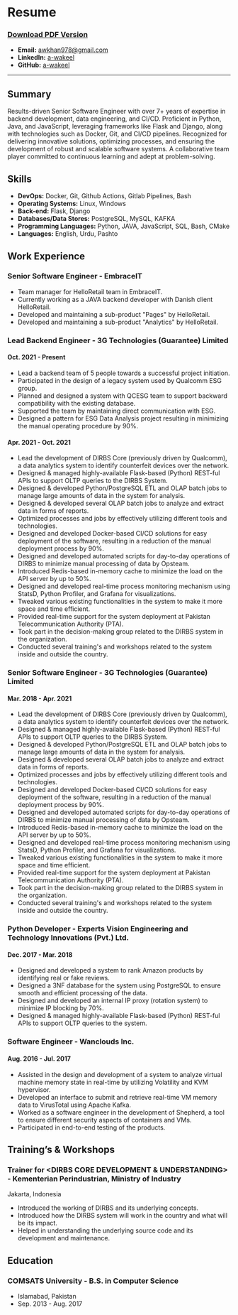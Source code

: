 # Resume

### [Download PDF Version](../static/awakeel_cv.pdf)

- **Email:** [awkhan978@gmail.com](mailto:awkhan978@gmail.com)
- **LinkedIn:** [a-wakeel](https://www.linkedin.com/in/a-wakeel/)
- **GitHub:** [a-wakeel](https://github.com/a-wakeel)

---

## Summary

Results-driven Senior Software Engineer with over 7+ years of expertise in backend development, data engineering, and CI/CD. Proficient in Python, Java, and JavaScript, leveraging frameworks like Flask and Django, along with technologies such as Docker, Git, and CI/CD pipelines. Recognized for delivering innovative solutions, optimizing processes, and ensuring the development of robust and scalable software systems. A collaborative team player committed to continuous learning and adept at problem-solving.

## Skills

- **DevOps:** Docker, Git, Github Actions, Gitlab Pipelines, Bash
- **Operating Systems:** Linux, Windows
- **Back-end:** Flask, Django
- **Databases/Data Stores:** PostgreSQL, MySQL, KAFKA
- **Programming Languages:** Python, JAVA, JavaScript, SQL, Bash, CMake
- **Languages:** English, Urdu, Pashto

## Work Experience

### Senior Software Engineer - EmbraceIT

- Team manager for HelloRetail team in EmbraceIT.
- Currently working as a JAVA backend developer with Danish client HelloRetail.
- Developed and maintaining a sub-product "Pages" by HelloRetail.
- Developed and maintaining a sub-product "Analytics" by HelloRetail.

### Lead Backend Engineer - 3G Technologies (Guarantee) Limited

#### Oct. 2021 - Present

- Lead a backend team of 5 people towards a successful project initiation.
- Participated in the design of a legacy system used by Qualcomm ESG group.
- Planned and designed a system with QCESG team to support backward compatibility with the existing database.
- Supported the team by maintaining direct communication with ESG.
- Designed a pattern for ESG Data Analysis project resulting in minimizing the manual operating procedure by 90%.

#### Apr. 2021 - Oct. 2021

- Lead the development of DIRBS Core (previously driven by Qualcomm), a data analytics system to identify counterfeit devices over the network.
- Designed & managed highly-available Flask-based (Python) REST-ful APIs to support OLTP queries to the DIRBS System.
- Designed & developed Python/PostgreSQL ETL and OLAP batch jobs to manage large amounts of data in the system for analysis.
- Designed & developed several OLAP batch jobs to analyze and extract data in forms of reports.
- Optimized processes and jobs by effectively utilizing different tools and technologies.
- Designed and developed Docker-based CI/CD solutions for easy deployment of the software, resulting in a reduction of the manual deployment process by 90%.
- Designed and developed automated scripts for day-to-day operations of DIRBS to minimize manual processing of data by Opsteam.
- Introduced Redis-based in-memory cache to minimize the load on the API server by up to 50%.
- Designed and developed real-time process monitoring mechanism using StatsD, Python Profiler, and Grafana for visualizations.
- Tweaked various existing functionalities in the system to make it more space and time efficient.
- Provided real-time support for the system deployment at Pakistan Telecommunication Authority (PTA).
- Took part in the decision-making group related to the DIRBS system in the organization.
- Conducted several training's and workshops related to the system inside and outside the country.

### Senior Software Engineer - 3G Technologies (Guarantee) Limited

#### Mar. 2018 - Apr. 2021

- Lead the development of DIRBS Core (previously driven by Qualcomm), a data analytics system to identify counterfeit devices over the network.
- Designed & managed highly-available Flask-based (Python) REST-ful APIs to support OLTP queries to the DIRBS System.
- Designed & developed Python/PostgreSQL ETL and OLAP batch jobs to manage large amounts of data in the system for analysis.
- Designed & developed several OLAP batch jobs to analyze and extract data in forms of reports.
- Optimized processes and jobs by effectively utilizing different tools and technologies.
- Designed and developed Docker-based CI/CD solutions for easy deployment of the software, resulting in a reduction of the manual deployment process by 90%.
- Designed and developed automated scripts for day-to-day operations of DIRBS to minimize manual processing of data by Opsteam.
- Introduced Redis-based in-memory cache to minimize the load on the API server by up to 50%.
- Designed and developed real-time process monitoring mechanism using StatsD, Python Profiler, and Grafana for visualizations.
- Tweaked various existing functionalities in the system to make it more space and time efficient.
- Provided real-time support for the system deployment at Pakistan Telecommunication Authority (PTA).
- Took part in the decision-making group related to the DIRBS system in the organization.
- Conducted several training's and workshops related to the system inside and outside the country.

### Python Developer - Experts Vision Engineering and Technology Innovations (Pvt.) Ltd.

#### Dec. 2017 - Mar. 2018

- Designed and developed a system to rank Amazon products by identifying real or fake reviews.
- Designed a 3NF database for the system using PostgreSQL to ensure smooth and efficient processing of the data.
- Designed and developed an internal IP proxy (rotation system) to minimize IP blocking by 70%.
- Designed & managed highly-available Flask-based (Python) REST-ful APIs to support OLTP queries to the system.

### Software Engineer - Wanclouds Inc.

#### Aug. 2016 - Jul. 2017

- Assisted in the design and development of a system to analyze virtual machine memory state in real-time by utilizing Volatility and KVM hypervisor.
- Developed an interface to submit and retrieve real-time VM memory data to VirusTotal using Apache Kafka.
- Worked as a software engineer in the development of Shepherd, a tool to ensure different security aspects of containers and VMs.
- Participated in end-to-end testing of the products.

## Training’s & Workshops

### Trainer for <DIRBS CORE DEVELOPMENT & UNDERSTANDING> - Kementerian Perindustrian, Ministry of Industry

Jakarta, Indonesia

- Introduced the working of DIRBS and its underlying concepts.
- Introduced how the DIRBS system will work in the country and what will be its impact.
- Helped in understanding the underlying source code and its development and maintenance.

## Education

### COMSATS University - B.S. in Computer Science

- Islamabad, Pakistan
- Sep. 2013 - Aug. 2017
